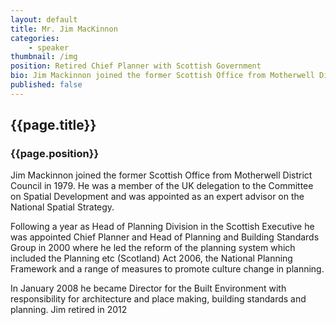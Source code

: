 ```yaml
---
layout: default
title: Mr. Jim MacKinnon
categories: 
    - speaker
thumbnail: /img
position: Retired Chief Planner with Scottish Government
bio: Jim Mackinnon joined the former Scottish Office from Motherwell District Council in 1979. He was a member of the UK delegation to the Committee on Spatial Development and was appointed as an expert advisor on the National Spatial Strategy.  
published: false
---
```


## {{page.title}}
### {{page.position}}

Jim Mackinnon joined the former Scottish Office from Motherwell District Council in 1979. He was a member of the UK delegation to the Committee on Spatial Development and was appointed as an expert advisor on the National Spatial Strategy.  

Following a year as Head of Planning Division in the Scottish Executive he was appointed Chief Planner and Head of Planning and Building Standards Group in 2000 where he led the reform of the planning system which included the Planning etc (Scotland) Act 2006, the National Planning Framework and a range of measures to promote culture change in planning. 

In January 2008 he became Director for the Built Environment with responsibility for architecture and place making, building standards and planning.  Jim retired in 2012